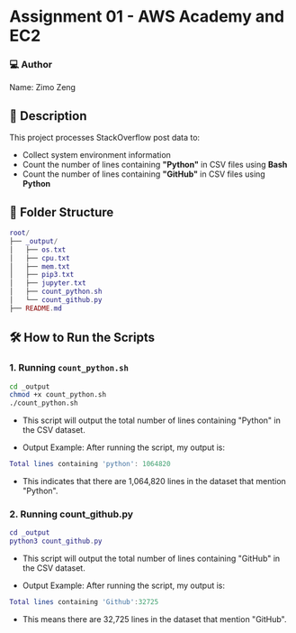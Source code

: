 # Assignment 01 -  AWS Academy and EC2

### **💻 Author**
Name: Zimo Zeng

## 📌 Description
This project processes StackOverflow post data to:
- Collect system environment information
- Count the number of lines containing **"Python"** in CSV files using **Bash**
- Count the number of lines containing **"GitHub"** in CSV files using **Python**

## 📂 Folder Structure
```lua
root/  
├── _output/  
│   ├── os.txt  
│   ├── cpu.txt  
│   ├── mem.txt  
│   ├── pip3.txt  
│   ├── jupyter.txt  
│   ├── count_python.sh  
│   └── count_github.py  
├── README.md  

```

## 🛠 How to Run the Scripts

### 1. Running `count_python.sh` 
```bash
cd _output
chmod +x count_python.sh
./count_python.sh
```
- This script will output the total number of lines containing "Python" in the CSV dataset.

- Output Example:
After running the script, my output is:
```lua
Total lines containing 'python': 1064820
```
- This indicates that there are 1,064,820 lines in the dataset that mention "Python".

### 2. Running count_github.py
```lua
cd _output
python3 count_github.py
```
- This script will output the total number of lines containing "GitHub" in the CSV dataset.

- Output Example:
After running the script, my output is:
```lua
Total lines containing 'Github':32725
```
- This means there are 32,725 lines in the dataset that mention "GitHub".
